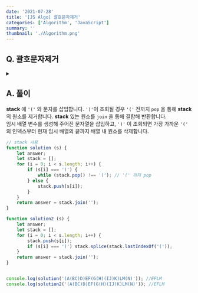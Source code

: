 ```yaml
---
date: '2021-07-28'
title: '[JS Algo] 괄호문자제거'
categories: ['Algorithm', 'JavaScript']
summary: ''
thumbnail: './Algorithm.png'
---
```


## Q. 괄호문자제거
<details>
<summary></summary>
<div markdown="1">       

입력된 문자열에서 소괄호 ( ) 사이에 존재하는 모든 문자를 제거하고 남은 문자만 출력해 반환해야 합니다.

</div>
</details>


## A. 풀이
**stack** 에 `'('` 와 문자를 삽입합니다. `')'`이 조회될 경우 `'('` 전까지 `pop` 을 통해 **stack** 의 원소를 제거합니다. **stack** 있는 원소를 `join` 을 통해 결합해 반환합니다.<br>
임시 배열 변수를 생성해 주어진 문자열을 삽입하고, `')'` 이 조회되면 가장 가까운 `'('` 의 인덱스부터 현재 임시 배열의 끝까지 배열 내 원소를 삭제합니다. 

``` javascript
// stack 사용
function solution (s) {
    let answer;
    let stack = [];
    for (i = 0; i < s.length; i++) {
        if (s[i] === ')') {
            while (stack.pop() !== '('); // '(' 까지 pop
        } else {
            stack.push(s[i]);    
        }
    }
    return answer = stack.join('');
}

function solution2 (s) {
    let answer;
    let stack = [];
    for (i = 0; i < s.length; i++) {
        stack.push(s[i]);
        if (s[i] === ')') stack.splice(stack.lastIndexOf('('));
    }
    return answer = stack.join('');
}


console.log(solution('(A(BC)D)EF(G(H)(IJ)K)LM(N)')); //EFLM
console.log(solution2('(A(BC)D)EF(G(H)(IJ)K)LM(N)')); //EFLM
```
